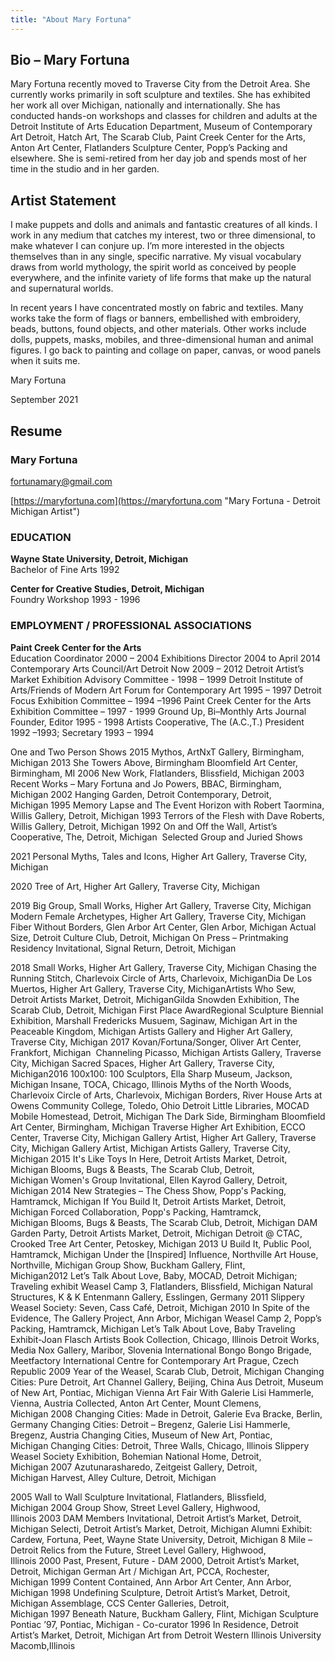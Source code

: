 ```yaml
---
title: "About Mary Fortuna"
---
```

## Bio – Mary Fortuna

Mary Fortuna recently moved to Traverse City from the Detroit Area. She currently works primarily in soft sculpture and textiles. She has exhibited her work all over Michigan, nationally and internationally. She has conducted hands-on workshops and classes for children and adults at the Detroit Institute of Arts Education Department, Museum of Contemporary Art Detroit, Hatch Art, The Scarab Club, Paint Creek Center for the Arts, Anton Art Center, Flatlanders Sculpture Center, Popp’s Packing and elsewhere. She is semi-retired from her day job and spends most of her time in the studio and in her garden.

## Artist Statement

I make puppets and dolls and animals and fantastic creatures of all kinds. I work in any medium that catches my interest, two or three dimensional, to make whatever I can conjure up. I’m more interested in the objects themselves than in any single, specific narrative.  My visual vocabulary draws from world mythology, the spirit world as conceived by people everywhere, and the infinite variety of life forms that make up the natural and supernatural worlds.

In recent years I have concentrated mostly on fabric and textiles. Many works take the form of flags or banners, embellished with embroidery, beads, buttons, found objects, and other materials. Other works include dolls, puppets, masks, mobiles, and three-dimensional human and animal figures. I go back to painting and collage on paper, canvas, or wood panels when it suits me.
    
Mary Fortuna

September 2021

## Resume

### Mary Fortuna 
<fortunamary@gmail.com>

[https://maryfortuna.com](https://maryfortuna.com "Mary Fortuna - Detroit Michigan Artist")

### EDUCATION
**Wayne State University, Detroit, Michigan**  
Bachelor of Fine Arts 1992

**Center for Creative Studies, Detroit, Michigan**  
Foundry Workshop 1993 - 1996

### EMPLOYMENT / PROFESSIONAL ASSOCIATIONS  

**Paint Creek Center for the Arts**   
Education Coordinator 2000 – 2004
Exhibitions Director 2004 to April 2014
Contemporary Arts Council/Art Detroit Now 2009 – 2012
Detroit Artist’s Market Exhibition Advisory Committee - 1998 – 1999
Detroit Institute of Arts/Friends of Modern Art Forum for Contemporary Art 1995 – 1997
Detroit Focus Exhibition Committee – 1994 –1996
Paint Creek Center for the Arts Exhibition Committee – 1997 - 1999
Ground Up, Bi–Monthly Arts Journal Founder, Editor 1995 - 1998
Artists Cooperative, The (A.C.,T.) President 1992 –1993; Secretary 1993 – 1994

One and Two Person Shows 2015 
Mythos, ArtNxT Gallery, Birmingham, Michigan 2013 
She Towers Above, Birmingham Bloomfield Art Center, Birmingham, MI 2006 
New Work, Flatlanders, Blissfield, Michigan 2003 
Recent Works – Mary Fortuna and Jo Powers, BBAC, Birmingham, Michigan 2002 
Hanging Garden, Detroit Contemporary, Detroit, Michigan 1995 
Memory Lapse and The Event Horizon with Robert Taormina, Willis Gallery, Detroit, Michigan 1993 
Terrors of the Flesh with Dave Roberts, Willis Gallery, Detroit, Michigan 1992 
On and Off the Wall, Artist’s Cooperative, The, Detroit, Michigan 
Selected Group and Juried Shows 

2021
Personal Myths, Tales and Icons, Higher Art Gallery, Traverse City, Michigan

2020
Tree of Art, Higher Art Gallery, Traverse City, Michigan

2019
Big Group, Small Works, Higher Art Gallery, Traverse City, Michigan
Modern Female Archetypes, Higher Art Gallery, Traverse City, Michigan
Fiber Without Borders, Glen Arbor Art Center, Glen Arbor, Michigan
Actual Size, Detroit Culture Club, Detroit, Michigan
On Press – Printmaking Residency Invitational, Signal Return, Detroit, Michigan

2018
Small Works, Higher Art Gallery, Traverse City, Michigan
Chasing the Running Stitch, Charlevoix Circle of Arts, Charlevoix, MichiganDia De Los Muertos, Higher Art Gallery, Traverse City, MichiganArtists Who Sew, Detroit Artists Market, Detroit, MichiganGilda Snowden Exhibition, The Scarab Club, Detroit, Michigan
First Place AwardRegional Sculpture Biennial Exhibition, Marshall Fredericks Musuem, Saginaw, Michigan
Art in the Peaceable Kingdom, Michigan Artists Gallery and Higher Art Gallery, 
Traverse City, Michigan
2017 Kovan/Fortuna/Songer, Oliver Art Center, Frankfort, Michigan 
Channeling Picasso, Michigan Artists Gallery, Traverse City, Michigan
Sacred Spaces, Higher Art Gallery, Traverse City, Michigan2016 100x100: 100 Sculptors, Ella Sharp Museum, Jackson, Michigan Insane, TOCA, Chicago, Illinois Myths of the North Woods, Charlevoix Circle of Arts, Charlevoix, Michigan Borders, River House Arts at Owens Community College, Toledo, Ohio Detroit Little Libraries, MOCAD Mobile Homestead, Detroit, Michigan The Dark Side, Birmingham Bloomfield Art Center, Birmingham, Michigan Traverse Higher Art Exhibition, ECCO Center, Traverse City, Michigan Gallery Artist, Higher Art Gallery, Traverse City, Michigan Gallery Artist, Michigan Artists Gallery, Traverse City, Michigan 2015 It's Like Toys In Here, Detroit Artists Market, Detroit, Michigan Blooms, Bugs & Beasts, The Scarab Club, Detroit, Michigan Women's Group Invitational, Ellen Kayrod Gallery, Detroit, Michigan 2014 New Strategies – The Chess Show, Popp's Packing, Hamtramck, Michigan If You Build It, Detroit Artists Market, Detroit, Michigan Forced Collaboration, Popp's Packing, Hamtramck, Michigan Blooms, Bugs & Beasts, The Scarab Club, Detroit, Michigan DAM Garden Party, Detroit Artists Market, Detroit, Michigan Detroit @ CTAC, Crooked Tree Art Center, Petoskey, Michigan 2013 U Build It, Public Pool, Hamtramck, Michigan Under the [Inspired] Influence, Northville Art House, Northville, Michigan Group Show, Buckham Gallery, Flint, Michigan2012 Let’s Talk About Love, Baby, MOCAD, Detroit Michigan; Traveling exhibit Weasel Camp 3, Flatlanders, Blissfield, Michigan Natural Structures, K & K Entenmann Gallery, Esslingen, Germany 2011 Slippery Weasel Society: Seven, Cass Café, Detroit, Michigan 2010 In Spite of the Evidence, The Gallery Project, Ann Arbor, Michigan Weasel Camp 2, Popp’s Packing, Hamtramck, Michigan Let’s Talk About Love, Baby Traveling Exhibit-Joan Flasch Artists Book Collection, 
Chicago, Illinois Detroit Works, Media Nox Gallery, Maribor, Slovenia International Bongo Bongo Brigade, Meetfactory International Centre for Contemporary Art Prague, Czech Republic 2009 Year of the Weasel, Scarab Club, Detroit, Michigan Changing Cities: Pure Detroit, Art Channel Gallery, Beijing, China Aus Detroit, Museum of New Art, Pontiac, Michigan Vienna Art Fair With Galerie Lisi Hammerle, Vienna, Austria Collected, Anton Art Center, Mount Clemens, Michigan 2008 Changing Cities: Made in Detroit, Galerie Eva Bracke, Berlin, Germany Changing Cities: Detroit – Bregenz, Galerie Lisi Hammerle, Bregenz, Austria Changing Cities, Museum of New Art, Pontiac, Michigan Changing Cities: Detroit, Three Walls, Chicago, Illinois Slippery Weasel Society Exhibition, Bohemian National Home, Detroit, Michigan 2007 Azutunarasharedo, Zeitgeist Gallery, Detroit, Michigan Harvest, Alley Culture, Detroit, Michigan 

2005 Wall to Wall Sculpture Invitational, Flatlanders, Blissfield, Michigan 2004 Group Show, Street Level Gallery, Highwood, Illinois 2003 DAM Members Invitational, Detroit Artist’s Market, Detroit, Michigan Selecti, Detroit Artist’s Market, Detroit, Michigan Alumni Exhibit: Cardew, Fortuna, Peet, Wayne State University, Detroit, Michigan 8 Mile – Detroit Relics from the Future, Street Level Gallery, Highwood, Illinois 2000 Past, Present, Future - DAM 2000, Detroit Artist’s Market, Detroit, Michigan German Art / Michigan Art, PCCA, Rochester, Michigan 1999 Content Contained, Ann Arbor Art Center, Ann Arbor, Michigan 1998 Undefining Sculpture, Detroit Artist’s Market, Detroit, Michigan Assemblage, CCS Center Galleries, Detroit, Michigan 1997 Beneath Nature, Buckham Gallery, Flint, Michigan Sculpture Pontiac ’97, Pontiac, Michigan - Co-curator 1996 In Residence, Detroit Artist’s Market, Detroit, Michigan Art from Detroit Western Illinois University Macomb,Illinois